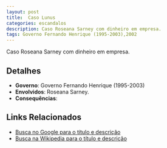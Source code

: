 ```yaml
---
layout: post
title:  Caso Lunus
categories: escandalos
description: Caso Roseana Sarney com dinheiro em empresa.
tags: Governo Fernando Henrique (1995-2003),2002
---
```


Caso Roseana Sarney com dinheiro em empresa.

## Detalhes
- **Governo**: Governo Fernando Henrique (1995-2003)
- **Envolvidos**: Roseana Sarney.
- **Consequências**: 

## Links Relacionados
- [Busca no Google para o título e descrição](https://www.google.com/search?q=Caso%20Lunus%20Caso%20Roseana%20Sarney%20com%20dinheiro%20em%20empresa.%20Governo%20Fernando%20Henrique%20%281995-2003%29)
- [Busca na Wikipedia para o título e descrição](https://en.wikipedia.org/w/index.php?search=Caso%20Lunus%20Caso%20Roseana%20Sarney%20com%20dinheiro%20em%20empresa.%20Governo%20Fernando%20Henrique%20%281995-2003%29)
